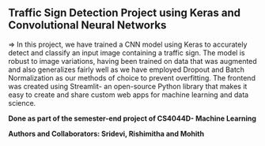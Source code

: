 ## Traffic Sign Detection Project using Keras and Convolutional Neural Networks ##

=> In this project, we have trained a CNN model using Keras to accurately detect and classify an input image containing a traffic sign. The model is robust to image variations, having been trained on data that was augmented and also generalizes fairly well as we have employed Dropout and Batch Normalization as our methods of choice to prevent overfitting. The frontend was created using Streamlit- an open-source Python library that makes it easy to create and share custom web apps for machine learning and data science. 

**Done as part of the semester-end project of CS4044D- Machine Learning**

**Authors and Collaborators: Sridevi, Rishimitha and Mohith**
